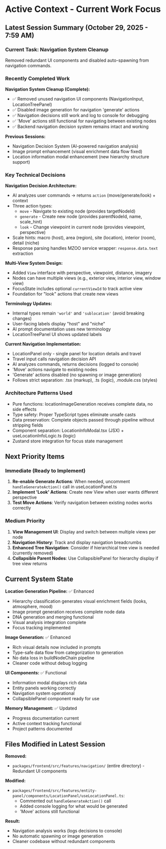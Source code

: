 # Active Context - Current Work Focus

## Latest Session Summary (October 29, 2025 - 7:59 AM)

### Current Task: Navigation System Cleanup
Removed redundant UI components and disabled auto-spawning from navigation commands.

### Recently Completed Work

**Navigation System Cleanup (Complete):**
- ✅ Removed unused navigation UI components (NavigationInput, LocationTreePanel)
- ✅ Disabled image generation for navigation 'generate' actions
- ✅ Navigation decisions still work and log to console for debugging
- ✅ 'Move' actions still functional for navigating between existing nodes
- ✅ Backend navigation decision system remains intact and working

**Previous Sessions:**
- Navigation Decision System (AI-powered navigation analysis)
- Image prompt enhancement (visual enrichment data flow fixed)
- Location information modal enhancement (new hierarchy structure support)

### Key Technical Decisions

**Navigation Decision Architecture:**
- AI analyzes user commands → returns `action` (move/generate/look) + context
- Three action types:
  - `move` - Navigate to existing node (provides targetNodeId)
  - `generate` - Create new node (provides parentNodeId, name, scale_hint)
  - `look` - Change viewpoint in current node (provides viewpoint, perspective)
- Scale hints: macro (host), area (region), site (location), interior (room), detail (niche)
- Response parsing handles MZOO service wrapper: `response.data.text` extraction

**Multi-View System Design:**
- Added `View` interface with perspective, viewpoint, distance, imagery
- Nodes can have multiple views (e.g., exterior view, interior view, window view)
- FocusState includes optional `currentViewId` to track active view
- Foundation for "look" actions that create new views

**Terminology Updates:**
- Internal types remain `'world'` and `'sublocation'` (avoid breaking changes)
- User-facing labels display "host" and "niche"
- AI prompt documentation uses new terminology
- LocationTreePanel UI shows updated labels

**Current Navigation Implementation:**
- LocationPanel only - single panel for location details and travel
- Travel input calls navigation decision API
- AI analyzes commands, returns decisions (logged to console)
- 'Move' actions navigate to existing nodes
- 'Generate' actions disabled (no spawning or image generation)
- Follows strict separation: .tsx (markup), .ts (logic), .module.css (styles)

### Architecture Patterns Used
- Pure functions: locationImageGeneration receives complete data, no side effects
- Type safety: Proper TypeScript types eliminate unsafe casts
- Data preservation: Complete objects passed through pipeline without stripping fields
- Component separation: LocationInfoModal.tsx (JSX) + useLocationInfoLogic.ts (logic)
- Zustand store integration for focus state management

## Next Priority Items

### Immediate (Ready to Implement)
1. **Re-enable Generate Actions**: When needed, uncomment `handleGenerateAction()` call in useLocationPanel.ts
2. **Implement 'Look' Actions**: Create new View when user wants different perspective
3. **Test Move Actions**: Verify navigation between existing nodes works correctly

### Medium Priority
1. **View Management UI**: Display and switch between multiple views per node
2. **Navigation History**: Track and display navigation breadcrumbs
3. **Enhanced Tree Navigation**: Consider if hierarchical tree view is needed (currently removed)
4. **Collapsible Parent Nodes**: Use CollapsiblePanel for hierarchy display if tree view returns

## Current System State

**Location Generation Pipeline:** ✅ Enhanced
- Hierarchy classification generates visual enrichment fields (looks, atmosphere, mood)
- Image prompt generation receives complete node data
- DNA generation and merging functional
- Visual analysis integration complete
- Focus tracking implemented

**Image Generation:** ✅ Enhanced
- Rich visual details now included in prompts
- Type-safe data flow from categorization to generation
- No data loss in buildNodeChain pipeline
- Cleaner code without debug logging

**UI Components:** ✅ Functional
- Information modal displays rich data
- Entity panels working correctly
- Navigation system operational
- CollapsiblePanel component ready for use

**Memory Management:** ✅ Updated
- Progress documentation current
- Active context tracking functional
- Project patterns documented

## Files Modified in Latest Session

**Removed:**
- `packages/frontend/src/features/navigation/` (entire directory) - Redundant UI components

**Modified:**
- `packages/frontend/src/features/entity-panel/components/LocationPanel/useLocationPanel.ts`: 
  - Commented out `handleGenerateAction()` call
  - Added console logging for what would be generated
  - 'Move' actions still functional

**Result:** 
- Navigation analysis works (logs decisions to console)
- No automatic spawning or image generation
- Cleaner codebase without redundant components
